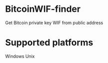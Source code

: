 # BitcoinWIF-finder #
Get Bitcoin private key WIF from public address

# Supported platforms
Windows Unix
